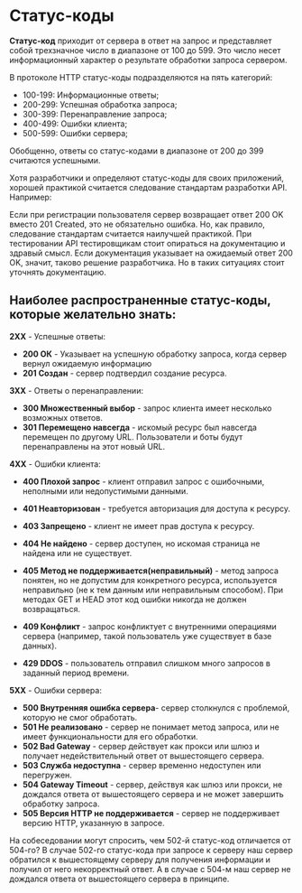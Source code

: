 # Cтатус-коды

**Статус-код** приходит от сервера в ответ на запрос и представляет собой трехзначное число в диапазоне от 100 до 599. Это число несет информационный характер о результате обработки запроса сервером.

В протоколе HTTP статус-коды подразделяются на пять категорий:

* 100-199: Информационные ответы;
* 200-299: Успешная обработка запроса;
* 300-399: Перенаправление запроса;
* 400-499: Ошибки клиента;
* 500-599: Ошибки сервера;

Обобщенно, ответы со статус-кодами в диапазоне от 200 до 399 считаются успешными.

Хотя разработчики и определяют статус-коды для своих приложений, хорошей практикой считается следование стандартам разработки API. Например:

Если при регистрации пользователя сервер возвращает ответ 200 OK вместо 201 Created, это не обязательно ошибка. Но, как правило, следование стандартам считается наилучшей практикой. При тестировании API тестировщикам стоит опираться на документацию и здравый смысл. Если документация указывает на ожидаемый ответ 200 OK, значит, таково решение разработчика. Но в таких ситуациях стоит уточнять документацию.

## Наиболее распространенные статус-коды, которые желательно знать:

**2XX** - Успешные ответы:
* **200 ОК** - Указывает на успешную обработку запроса, когда сервер вернул ожидаемую информацию
* **201 Создан** - сервер подтвердил создание ресурса.

**3XX** - Ответы о перенаправлении:
* **300 Множественный выбор** - запрос клиента имеет несколько возможных ответов.
* **301 Перемещено навсегда** - искомый ресурс был навсегда перемещен по другому URL. Пользователи и боты будут перенаправлены на этот новый URL.

**4XX** - Ошибки клиента:

* **400 Плохой запрос**  - клиент отправил запрос с ошибочными, неполными или недопустимыми данными.
* **401 Неавторизован** - требуется авторизация для доступа к ресурсу.
* **403 Запрещено** - клиент не имеет прав доступа к ресурсу.
* **404 Не найдено** - сервер доступен, но искомая страница не найдена или не существует.
* **405 Метод не поддерживается(неправильный)** - метод запроса понятен, но не допустим для конкретного ресурса, используется неправильно (не к тем данным или неправильным способом). При методах GET и HEAD этот код ошибки никогда не должен возвращаться.

* **409 Конфликт** - запрос конфликтует с внутренними операциями сервера (например, такой пользователь уже существует в базе данных).
* **429 DDOS** - пользователь отправил слишком много запросов в заданный период времени.

**5XX** - Ошибки сервера:

* **500 Внутренняя ошибка сервера**- сервер столкнулся с проблемой, которую не смог обработать.
* **501 Не реализовано** - cервер не понимает метод запроса, или не имеет функциональности для его обработки.
* **502 Bad Gateway** - сервер действует как прокси или шлюз и получает недействительный ответ от вышестоящего сервера.
* **503 Служба недоступна** - сервер временно недоступен или перегружен.
* **504 Gateway Timeout** - сервер, действуя как шлюз или прокси, не дождался ответа от вышестоящего сервера и не может завершить обработку запроса.
* **505 Версия HTTP не поддерживается** - сервер не поддерживает версию HTTP, указанную в запросе.

На собеседовании могут спросить, чем 502-й статус-код отличается от 504-го? В случае 502-го статус-кода при запросе к серверу наш сервер обратился к вышестоящему серверу для получения информации и получил от него некорректный ответ. А в случае с 504-м наш сервер не дождался ответа от вышестоящего сервера в принципе.





